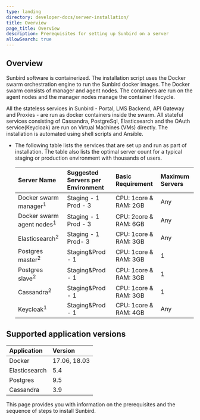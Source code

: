 ```yaml
---
type: landing
directory: developer-docs/server-installation/
title: Overview
page_title: Overview
description: Prerequisites for setting up Sunbird on a server
allowSearch: true
---
```

## Overview

Sunbird software is containerized. The installation script uses the Docker swarm orchestration engine to run the Sunbird docker images. The Docker swarm consists of manager and agent nodes. The containers are run on the agent nodes and the manager nodes manage the container lifecycle.

All the stateless services in Sunbird - Portal, LMS Backend, API Gateway and Proxies - are run as docker containers inside the swarm. All stateful services consisting of Cassandra, PostgreSql, Elasticsearch and the OAuth service(Keycloak) are run on Virtual Machines (VMs) directly. The installation is automated using shell scripts and Ansible.

* The following table lists the services that are set up and run as part of installation. The table also lists the optimal server count for a typical staging or production environment with thousands of users.

    |Server Name |Suggested Servers per Environment|Basic Requirement| Maximum Servers |
    |:-----      |:--------|:--------------------------------|:---------  |
    |Docker swarm manager<sup>1</sup> | Staging - 1 <br> Prod - 3 | CPU: 1core & RAM: 2GB |Any  |
    |Docker swarm  agent nodes<sup>1</sup>   | Staging - 1 <br> Prod - 3 |CPU: 2core & RAM: 6GB| Any |
    |Elasticsearch<sup>2</sup>        |Staging - 1 <br> Prod- 3 |CPU: 1core & RAM: 3GB| Any |
    |Postgres master<sup>2</sup>      | Staging&Prod - 1 |CPU: 1core & RAM: 3GB|1 |
    |Postgres slave<sup>2</sup>       | Staging&Prod - 1 |CPU: 1core & RAM: 3GB|1 |
    |Cassandra<sup>2</sup>            |Staging&Prod - 1 |CPU: 1core & RAM: 3GB| 1 |
    |Keycloak<sup>1</sup> | Staging&Prod - 1|CPU: 1core & RAM: 4GB|Any |


## Supported application versions

  | Application |Version|
  |:-----      |:--------|
  |Docker | 17.06, 18.03|
  |Elasticsearch        | 5.4 |
  |Postgres | 9.5 |
  |Cassandra            | 3.9 |

  This page provides you with information on the prerequisites and the sequence of steps to install Sunbird.
